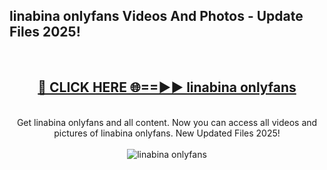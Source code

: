 <h2>linabina onlyfans Videos And Photos - Update Files 2025!</h2>
<br>
<div align="center">
<h2><a href="https://linkcuts.com/hfmhzwbr" rel="nofollow">🔴 CLICK HERE 🌐==►► linabina onlyfans</a></h2>
<br>
Get linabina onlyfans and all content. Now you can access all videos and pictures of linabina onlyfans. New Updated Files 2025!
<br>
<br>
<a href="https://linkcuts.com/hfmhzwbr" rel="nofollow" data-target="animated-image.originalLink"><img src="https://i.ibb.co.com/WyWwxjT/player-gif2.gif" alt="linabina onlyfans" style="max-width: 100%; display: inline-block;" data-target="animated-image.originalImage"></a>
</div>
<br>